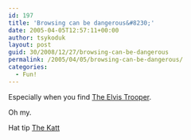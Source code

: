 ```yaml
---
id: 197
title: 'Browsing can be dangerous&#8230;'
date: 2005-04-05T12:57:11+00:00
author: tsykoduk
layout: post
guid: 30/2008/12/27/browsing-can-be-dangerous
permalink: /2005/04/05/browsing-can-be-dangerous/
categories:
  - Fun!
---
```

<p>Especially when you find <a href="http://www.elvistrooper.com/menu.htm">The Elvis Trooper</a>.</p>


<p>Oh my.</p>


<p>Hat tip <a href="http://blog.ziffdavis.com/katt/archive/2005/04/05/6521.aspx"> The Katt</a></p>
